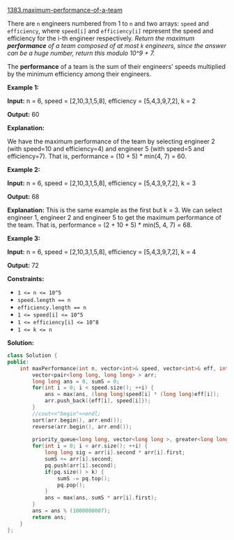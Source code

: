 [1383.maximum-performance-of-a-team](https://leetcode.com/problems/maximum-performance-of-a-team/)  

There are `n` engineers numbered from 1 to `n` and two arrays: `speed` and `efficiency`, where `speed[i]` and `efficiency[i]` represent the speed and efficiency for the i-th engineer respectively. _Return the maximum **performance** of a team composed of at most `k` engineers, since the answer can be a huge number, return this modulo 10^9 + 7._

The **performance** of a team is the sum of their engineers' speeds multiplied by the minimum efficiency among their engineers. 

**Example 1:**

  
**Input:** n = 6, speed = \[2,10,3,1,5,8\], efficiency = \[5,4,3,9,7,2\], k = 2
  
**Output:** 60
  
**Explanation:** 
  
We have the maximum performance of the team by selecting engineer 2 (with speed=10 and efficiency=4) and engineer 5 (with speed=5 and efficiency=7). That is, performance = (10 + 5) \* min(4, 7) = 60.
  

**Example 2:**

  
**Input:** n = 6, speed = \[2,10,3,1,5,8\], efficiency = \[5,4,3,9,7,2\], k = 3
  
**Output:** 68
  
**Explanation:** This is the same example as the first but k = 3. We can select engineer 1, engineer 2 and engineer 5 to get the maximum performance of the team. That is, performance = (2 + 10 + 5) \* min(5, 4, 7) = 68.
  

**Example 3:**

  
**Input:** n = 6, speed = \[2,10,3,1,5,8\], efficiency = \[5,4,3,9,7,2\], k = 4
  
**Output:** 72
  

**Constraints:**

*   `1 <= n <= 10^5`
*   `speed.length == n`
*   `efficiency.length == n`
*   `1 <= speed[i] <= 10^5`
*   `1 <= efficiency[i] <= 10^8`
*   `1 <= k <= n`  



**Solution:**  

```cpp
class Solution {
public:
    int maxPerformance(int n, vector<int>& speed, vector<int>& eff, int k) {
        vector<pair<long long, long long> > arr;
        long long ans = 0, sumS = 0;
        for(int i = 0; i < speed.size(); ++i) {
            ans = max(ans, (long long)speed[i] * (long long)eff[i]);
            arr.push_back({eff[i], speed[i]});
        }
        //cout<<"begin"<<endl;
        sort(arr.begin(), arr.end());
        reverse(arr.begin(), arr.end());
        
        priority_queue<long long, vector<long long >, greater<long long > > pq;
        for(int i = 0; i < arr.size(); ++i) {
            long long sig = arr[i].second * arr[i].first;
            sumS += arr[i].second;
            pq.push(arr[i].second);
            if(pq.size() > k) {
                sumS -= pq.top();
                pq.pop();
            }
            ans = max(ans, sumS * arr[i].first);
        }
        ans = ans % (1000000007);
        return ans;
    }
};
```
      